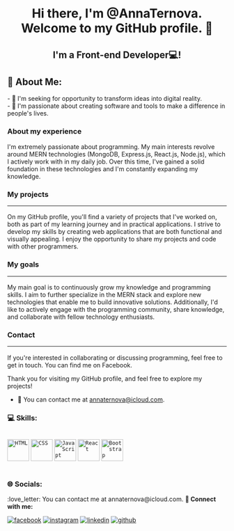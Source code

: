 <h1 align="center">
Hi there, I'm @AnnaTernova.<br> Welcome to my GitHub profile.  👋
</h1>
 
 <h2 align="center">
 I'm a Front-end Developer💻!
</h2> 

<h2>💫 About Me:</h2> 
- 💞️ I'm seeking for opportunity to transform ideas into digital reality. <br>
- 🌱 I'm passionate about creating software and tools to make a difference in people's lives.

### About my experience 
I'm extremely passionate about programming. My main interests revolve around MERN technologies (MongoDB, Express.js, React.js, Node.js), which I actively work with in my daily job. Over this time, I've gained a solid foundation in these technologies and I'm constantly expanding my knowledge.

### My projects <hr>
On my GitHub profile, you'll find a variety of projects that I've worked on, both as part of my learning journey and in practical applications. I strive to develop my skills by creating web applications that are both functional and visually appealing. I enjoy the opportunity to share my projects and code with other programmers.

### My goals <hr>
My main goal is to continuously grow my knowledge and programming skills. I aim to further specialize in the MERN stack and explore new technologies that enable me to build innovative solutions. Additionally, I'd like to actively engage with the programming community, share knowledge, and collaborate with fellow technology enthusiasts.

### Contact <hr>
If you're interested in collaborating or discussing programming, feel free to get in touch. You can find me on Facebook.

Thank you for visiting my GitHub profile, and feel free to explore my projects!
-  :love_letter:	 You can contact me at annaternova@icloud.com.


<h3>💻 Skills:</h3> <br>
<div>
<code><img width="50" src="https://user-images.githubusercontent.com/25181517/192158954-f88b5814-d510-4564-b285-dff7d6400dad.png" alt="HTML" title="HTML"/></code>
<code><img width="50" src="https://user-images.githubusercontent.com/25181517/183898674-75a4a1b1-f960-4ea9-abcb-637170a00a75.png" alt="CSS" title="CSS"/></code>
<code><img width="50" src="https://user-images.githubusercontent.com/25181517/117447155-6a868a00-af3d-11eb-9cfe-245df15c9f3f.png" alt="JavaScript" title="JavaScript"/></code>
<code><img width="50" src="https://user-images.githubusercontent.com/25181517/183897015-94a058a6-b86e-4e42-a37f-bf92061753e5.png" alt="React" title="React"/></code>
<code><img width="50" src="https://user-images.githubusercontent.com/25181517/183898054-b3d693d4-dafb-4808-a509-bab54cf5de34.png" alt="Bootstrap" title="Bootstrap"/></code>

	
</div> <br>
<h3>🌐 Socials:</h3>
 :love_letter:	 You can contact me at annaternova@icloud.com.
 <b>🤝 Connect with me:</b><br>
 
[![facebook](https://github.com/shikhar1020jais1/Git-Social/blob/master/Icons/Facebook.png (Facebook))][1]
[![instagram](https://github.com/shikhar1020jais1/Git-Social/blob/master/Icons/Instagram.png (Instagram))][2] 
[![linkedin](https://github.com/shikhar1020jais1/Git-Social/blob/master/Icons/LinkedIn.png (LinkedIn))][3]
[![github](https://github.com/shikhar1020jais1/Git-Social/blob/master/Icons/Github.png (Github))][4]


<!-- To Link your profile to the media buttons -->

[1]: https://www.facebook.com/anna.ternova12
[2]: https://instagram.com/annternova
[3]: https://www.linkedin.com/in/anna-ternova-6b0342273
[4]: https://github.com/AnnaTernova
